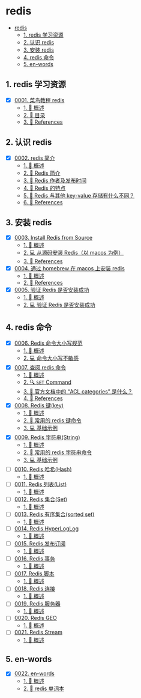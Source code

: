 # redis

<!-- region:toc -->

- [redis](#redis)
  - [1. redis 学习资源](#1-redis-学习资源)
  - [2. 认识 redis](#2-认识-redis)
  - [3. 安装 redis](#3-安装-redis)
  - [4. redis 命令](#4-redis-命令)
  - [5. en-words](#5-en-words)

<!-- endregion:toc -->

## 1. redis 学习资源

- [x] [0001. 菜鸟教程 redis](https://github.com/Tdahuyou/TNotes.redis/tree/main/notes/0001.%20%E8%8F%9C%E9%B8%9F%E6%95%99%E7%A8%8B%20redis/README.md)
  - [1. 📝 概述](https://github.com/Tdahuyou/TNotes.redis/tree/main/notes/0001.%20%E8%8F%9C%E9%B8%9F%E6%95%99%E7%A8%8B%20redis/README.md#1--概述)
  - [2. 📒 目录](https://github.com/Tdahuyou/TNotes.redis/tree/main/notes/0001.%20%E8%8F%9C%E9%B8%9F%E6%95%99%E7%A8%8B%20redis/README.md#2--目录)
  - [3. 🔗 References](https://github.com/Tdahuyou/TNotes.redis/tree/main/notes/0001.%20%E8%8F%9C%E9%B8%9F%E6%95%99%E7%A8%8B%20redis/README.md#3--references)

## 2. 认识 redis

- [x] [0002. redis 简介](https://github.com/Tdahuyou/TNotes.redis/tree/main/notes/0002.%20redis%20%E7%AE%80%E4%BB%8B/README.md)
  - [1. 📝 概述](https://github.com/Tdahuyou/TNotes.redis/tree/main/notes/0002.%20redis%20%E7%AE%80%E4%BB%8B/README.md#1--概述)
  - [2. 📒 Redis 简介](https://github.com/Tdahuyou/TNotes.redis/tree/main/notes/0002.%20redis%20%E7%AE%80%E4%BB%8B/README.md#2--redis-简介)
  - [3. 📒 Redis 作者及发布时间](https://github.com/Tdahuyou/TNotes.redis/tree/main/notes/0002.%20redis%20%E7%AE%80%E4%BB%8B/README.md#3--redis-作者及发布时间)
  - [4. 📒 Redis 的特点](https://github.com/Tdahuyou/TNotes.redis/tree/main/notes/0002.%20redis%20%E7%AE%80%E4%BB%8B/README.md#4--redis-的特点)
  - [5. 🤔 Redis 与其他 key-value 存储有什么不同？](https://github.com/Tdahuyou/TNotes.redis/tree/main/notes/0002.%20redis%20%E7%AE%80%E4%BB%8B/README.md#5--redis-与其他-key-value-存储有什么不同)
  - [6. 🔗 References](https://github.com/Tdahuyou/TNotes.redis/tree/main/notes/0002.%20redis%20%E7%AE%80%E4%BB%8B/README.md#6--references)

## 3. 安装 redis

- [x] [0003. Install Redis from Source](https://github.com/Tdahuyou/TNotes.redis/tree/main/notes/0003.%20Install%20Redis%20from%20Source/README.md)
  - [1. 📝 概述](https://github.com/Tdahuyou/TNotes.redis/tree/main/notes/0003.%20Install%20Redis%20from%20Source/README.md#1--概述)
  - [2. 💻 从源码安装 Redis（以 macos 为例）](https://github.com/Tdahuyou/TNotes.redis/tree/main/notes/0003.%20Install%20Redis%20from%20Source/README.md#2--从源码安装-redis以-macos-为例)
  - [3. 🔗 References](https://github.com/Tdahuyou/TNotes.redis/tree/main/notes/0003.%20Install%20Redis%20from%20Source/README.md#3--references)
- [x] [0004. 通过 homebrew 在 macos 上安装 redis](https://github.com/Tdahuyou/TNotes.redis/tree/main/notes/0004.%20%E9%80%9A%E8%BF%87%20homebrew%20%E5%9C%A8%20macos%20%E4%B8%8A%E5%AE%89%E8%A3%85%20redis/README.md)
  - [1. 📝 概述](https://github.com/Tdahuyou/TNotes.redis/tree/main/notes/0004.%20%E9%80%9A%E8%BF%87%20homebrew%20%E5%9C%A8%20macos%20%E4%B8%8A%E5%AE%89%E8%A3%85%20redis/README.md#1--概述)
  - [2. 🔗 References](https://github.com/Tdahuyou/TNotes.redis/tree/main/notes/0004.%20%E9%80%9A%E8%BF%87%20homebrew%20%E5%9C%A8%20macos%20%E4%B8%8A%E5%AE%89%E8%A3%85%20redis/README.md#2--references)
- [x] [0005. 验证 Redis 是否安装成功](https://github.com/Tdahuyou/TNotes.redis/tree/main/notes/0005.%20%E9%AA%8C%E8%AF%81%20Redis%20%E6%98%AF%E5%90%A6%E5%AE%89%E8%A3%85%E6%88%90%E5%8A%9F/README.md)
  - [1. 📝 概述](https://github.com/Tdahuyou/TNotes.redis/tree/main/notes/0005.%20%E9%AA%8C%E8%AF%81%20Redis%20%E6%98%AF%E5%90%A6%E5%AE%89%E8%A3%85%E6%88%90%E5%8A%9F/README.md#1--概述)
  - [2. 💻 验证 Redis 是否安装成功](https://github.com/Tdahuyou/TNotes.redis/tree/main/notes/0005.%20%E9%AA%8C%E8%AF%81%20Redis%20%E6%98%AF%E5%90%A6%E5%AE%89%E8%A3%85%E6%88%90%E5%8A%9F/README.md#2--验证-redis-是否安装成功)

## 4. redis 命令

- [x] [0006. Redis 命令大小写规范](https://github.com/Tdahuyou/TNotes.redis/tree/main/notes/0006.%20Redis%20%E5%91%BD%E4%BB%A4%E5%A4%A7%E5%B0%8F%E5%86%99%E8%A7%84%E8%8C%83/README.md)
  - [1. 📝 概述](https://github.com/Tdahuyou/TNotes.redis/tree/main/notes/0006.%20Redis%20%E5%91%BD%E4%BB%A4%E5%A4%A7%E5%B0%8F%E5%86%99%E8%A7%84%E8%8C%83/README.md#1--概述)
  - [2. 💻 命令大小写不敏感](https://github.com/Tdahuyou/TNotes.redis/tree/main/notes/0006.%20Redis%20%E5%91%BD%E4%BB%A4%E5%A4%A7%E5%B0%8F%E5%86%99%E8%A7%84%E8%8C%83/README.md#2--命令大小写不敏感)
- [x] [0007. 查阅 redis 命令](https://github.com/Tdahuyou/TNotes.redis/tree/main/notes/0007.%20%E6%9F%A5%E9%98%85%20redis%20%E5%91%BD%E4%BB%A4/README.md)
  - [1. 📝 概述](https://github.com/Tdahuyou/TNotes.redis/tree/main/notes/0007.%20%E6%9F%A5%E9%98%85%20redis%20%E5%91%BD%E4%BB%A4/README.md#1--概述)
  - [2. 🔍 `SET` Command](https://github.com/Tdahuyou/TNotes.redis/tree/main/notes/0007.%20%E6%9F%A5%E9%98%85%20redis%20%E5%91%BD%E4%BB%A4/README.md#2--set-command)
  - [3. 🤔 官方文档中的 “ACL categories” 是什么？](https://github.com/Tdahuyou/TNotes.redis/tree/main/notes/0007.%20%E6%9F%A5%E9%98%85%20redis%20%E5%91%BD%E4%BB%A4/README.md#3--官方文档中的-acl-categories-是什么)
  - [4. 🔗 References](https://github.com/Tdahuyou/TNotes.redis/tree/main/notes/0007.%20%E6%9F%A5%E9%98%85%20redis%20%E5%91%BD%E4%BB%A4/README.md#4--references)
- [x] [0008. Redis 键(key)](https://github.com/Tdahuyou/TNotes.redis/tree/main/notes/0008.%20Redis%20%E9%94%AE(key)/README.md)
  - [1. 📝 概述](https://github.com/Tdahuyou/TNotes.redis/tree/main/notes/0008.%20Redis%20%E9%94%AE(key)/README.md#1--概述)
  - [2. 📒 常用的 redis 键命令](https://github.com/Tdahuyou/TNotes.redis/tree/main/notes/0008.%20Redis%20%E9%94%AE(key)/README.md#2--常用的-redis-键命令)
  - [3. 💻 基础示例](https://github.com/Tdahuyou/TNotes.redis/tree/main/notes/0008.%20Redis%20%E9%94%AE(key)/README.md#3--基础示例)
- [x] [0009. Redis 字符串(String)](https://github.com/Tdahuyou/TNotes.redis/tree/main/notes/0009.%20Redis%20%E5%AD%97%E7%AC%A6%E4%B8%B2(String)/README.md)
  - [1. 📝 概述](https://github.com/Tdahuyou/TNotes.redis/tree/main/notes/0009.%20Redis%20%E5%AD%97%E7%AC%A6%E4%B8%B2(String)/README.md#1--概述)
  - [2. 📒 常用的 redis 字符串命令](https://github.com/Tdahuyou/TNotes.redis/tree/main/notes/0009.%20Redis%20%E5%AD%97%E7%AC%A6%E4%B8%B2(String)/README.md#2--常用的-redis-字符串命令)
  - [3. 💻 基础示例](https://github.com/Tdahuyou/TNotes.redis/tree/main/notes/0009.%20Redis%20%E5%AD%97%E7%AC%A6%E4%B8%B2(String)/README.md#3--基础示例)
- [ ] [0010. Redis 哈希(Hash)](https://github.com/Tdahuyou/TNotes.redis/tree/main/notes/0010.%20Redis%20%E5%93%88%E5%B8%8C(Hash)/README.md)
  - [1. 📝 概述](https://github.com/Tdahuyou/TNotes.redis/tree/main/notes/0010.%20Redis%20%E5%93%88%E5%B8%8C(Hash)/README.md#1--概述)
- [ ] [0011. Redis 列表(List)](https://github.com/Tdahuyou/TNotes.redis/tree/main/notes/0011.%20Redis%20%E5%88%97%E8%A1%A8(List)/README.md)
  - [1. 📝 概述](https://github.com/Tdahuyou/TNotes.redis/tree/main/notes/0011.%20Redis%20%E5%88%97%E8%A1%A8(List)/README.md#1--概述)
- [ ] [0012. Redis 集合(Set)](https://github.com/Tdahuyou/TNotes.redis/tree/main/notes/0012.%20Redis%20%E9%9B%86%E5%90%88(Set)/README.md)
  - [1. 📝 概述](https://github.com/Tdahuyou/TNotes.redis/tree/main/notes/0012.%20Redis%20%E9%9B%86%E5%90%88(Set)/README.md#1--概述)
- [ ] [0013. Redis 有序集合(sorted set)](https://github.com/Tdahuyou/TNotes.redis/tree/main/notes/0013.%20Redis%20%E6%9C%89%E5%BA%8F%E9%9B%86%E5%90%88(sorted%20set)/README.md)
  - [1. 📝 概述](https://github.com/Tdahuyou/TNotes.redis/tree/main/notes/0013.%20Redis%20%E6%9C%89%E5%BA%8F%E9%9B%86%E5%90%88(sorted%20set)/README.md#1--概述)
- [ ] [0014. Redis HyperLogLog](https://github.com/Tdahuyou/TNotes.redis/tree/main/notes/0014.%20Redis%20HyperLogLog/README.md)
  - [1. 📝 概述](https://github.com/Tdahuyou/TNotes.redis/tree/main/notes/0014.%20Redis%20HyperLogLog/README.md#1--概述)
- [ ] [0015. Redis 发布订阅](https://github.com/Tdahuyou/TNotes.redis/tree/main/notes/0015.%20Redis%20%E5%8F%91%E5%B8%83%E8%AE%A2%E9%98%85/README.md)
  - [1. 📝 概述](https://github.com/Tdahuyou/TNotes.redis/tree/main/notes/0015.%20Redis%20%E5%8F%91%E5%B8%83%E8%AE%A2%E9%98%85/README.md#1--概述)
- [ ] [0016. Redis 事务](https://github.com/Tdahuyou/TNotes.redis/tree/main/notes/0016.%20Redis%20%E4%BA%8B%E5%8A%A1/README.md)
  - [1. 📝 概述](https://github.com/Tdahuyou/TNotes.redis/tree/main/notes/0016.%20Redis%20%E4%BA%8B%E5%8A%A1/README.md#1--概述)
- [ ] [0017. Redis 脚本](https://github.com/Tdahuyou/TNotes.redis/tree/main/notes/0017.%20Redis%20%E8%84%9A%E6%9C%AC/README.md)
  - [1. 📝 概述](https://github.com/Tdahuyou/TNotes.redis/tree/main/notes/0017.%20Redis%20%E8%84%9A%E6%9C%AC/README.md#1--概述)
- [ ] [0018. Redis 连接](https://github.com/Tdahuyou/TNotes.redis/tree/main/notes/0018.%20Redis%20%E8%BF%9E%E6%8E%A5/README.md)
  - [1. 📝 概述](https://github.com/Tdahuyou/TNotes.redis/tree/main/notes/0018.%20Redis%20%E8%BF%9E%E6%8E%A5/README.md#1--概述)
- [ ] [0019. Redis 服务器](https://github.com/Tdahuyou/TNotes.redis/tree/main/notes/0019.%20Redis%20%E6%9C%8D%E5%8A%A1%E5%99%A8/README.md)
  - [1. 📝 概述](https://github.com/Tdahuyou/TNotes.redis/tree/main/notes/0019.%20Redis%20%E6%9C%8D%E5%8A%A1%E5%99%A8/README.md#1--概述)
- [ ] [0020. Redis GEO](https://github.com/Tdahuyou/TNotes.redis/tree/main/notes/0020.%20Redis%20GEO/README.md)
  - [1. 📝 概述](https://github.com/Tdahuyou/TNotes.redis/tree/main/notes/0020.%20Redis%20GEO/README.md#1--概述)
- [ ] [0021. Redis Stream](https://github.com/Tdahuyou/TNotes.redis/tree/main/notes/0021.%20Redis%20Stream/README.md)
  - [1. 📝 概述](https://github.com/Tdahuyou/TNotes.redis/tree/main/notes/0021.%20Redis%20Stream/README.md#1--概述)

## 5. en-words

- [x] [0022. en-words](https://github.com/Tdahuyou/TNotes.redis/tree/main/notes/0022.%20en-words/README.md)
  - [1. 📝 概述](https://github.com/Tdahuyou/TNotes.redis/tree/main/notes/0022.%20en-words/README.md#1--概述)
  - [2. 🎯 redis 单词本](https://github.com/Tdahuyou/TNotes.redis/tree/main/notes/0022.%20en-words/README.md#2--redis-单词本)
